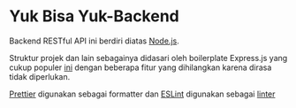 # Yuk Bisa Yuk-Backend

Backend RESTful API ini berdiri diatas [Node.js](https://nodejs.org/).

Struktur projek dan lain sebagainya didasari oleh boilerplate Express.js yang cukup populer [ini](https://github.com/hagopj13/node-express-boilerplate) dengan beberapa fitur yang dihilangkan karena dirasa tidak diperlukan.

[Prettier](https://prettier.io/) digunakan sebagai formatter dan [ESLint](https://eslint.org/) digunakan sebagai [linter](https://stackoverflow.com/questions/8503559/what-is-linting)
